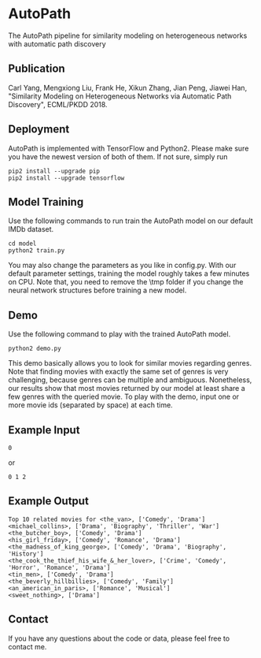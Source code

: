 # AutoPath
The AutoPath pipeline for similarity modeling on heterogeneous networks with automatic path discovery

## Publication
Carl Yang, Mengxiong Liu, Frank He, Xikun Zhang, Jian Peng, Jiawei Han, "Similarity Modeling on Heterogeneous Networks via Automatic Path Discovery", ECML/PKDD 2018.

## Deployment
AutoPath is implemented with TensorFlow and Python2. Please make sure you have the newest version of both of them. If not sure, simply run
```
pip2 install --upgrade pip
pip2 install --upgrade tensorflow
```

## Model Training
Use the following commands to run train the AutoPath model on our default IMDb dataset.
```
cd model
python2 train.py
```
You may also change the parameters as you like in config.py. With our default parameter settings, training the model roughly takes a few minutes on CPU. Note that, you need to remove the \tmp folder if you change the neural network structures before training a new model.

## Demo
Use the following command to play with the trained AutoPath model.
```
python2 demo.py
```
This demo basically allows you to look for similar movies regarding genres. Note that finding movies with exactly the same set of genres is very challenging, because genres can be multiple and ambiguous. Nonetheless, our results show that most movies returned by our model at least share a few genres with the queried movie. To play with the demo, input one or more movie ids (separated by space) at each time. 

## Example Input
```
0
```
or
```
0 1 2
```

## Example Output
```
Top 10 related movies for <the_van>, ['Comedy', 'Drama']
<michael_collins>, ['Drama', 'Biography', 'Thriller', 'War']
<the_butcher_boy>, ['Comedy', 'Drama']
<his_girl_friday>, ['Comedy', 'Romance', 'Drama']
<the_madness_of_king_george>, ['Comedy', 'Drama', 'Biography', 'History']
<the_cook_the_thief_his_wife_&_her_lover>, ['Crime', 'Comedy', 'Horror', 'Romance', 'Drama']
<tin_men>, ['Comedy', 'Drama']
<the_beverly_hillbillies>, ['Comedy', 'Family']
<an_american_in_paris>, ['Romance', 'Musical']
<sweet_nothing>, ['Drama']
```

## Contact
If you have any questions about the code or data, please feel free to contact me.
